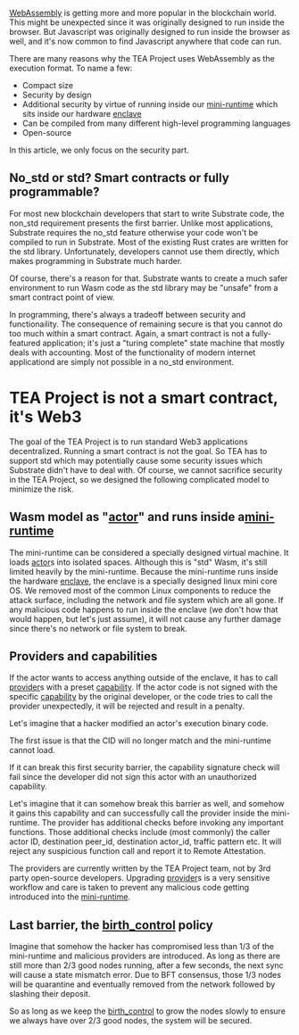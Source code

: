 [WebAssembly](https://webassembly.org/) is getting more and more popular in the blockchain world. This might be unexpected since it was originally designed to run inside the browser. But Javascript was originally designed to run inside the browser as well, and it's now common to find Javascript anywhere that code can run.

There are many reasons why the TEA Project uses WebAssembly as the execution format. To name a few:

* Compact size
* Security by design
* Additional security by virtue of running inside our [mini-runtime](mini-runtime.md) which sits inside our hardware [enclave](enclave.md)
* Can be compiled from many different high-level programming languages
* Open-source

In this article, we only focus on the security part. 

## No_std or std? Smart contracts or fully programmable?

For most new blockchain developers that start to write Substrate code, the non_std requirement presents the first barrier. Unlike most applications, Substrate requires the no_std feature otherwise your code won't be compiled to run in Substrate. Most of the existing Rust crates are written for the std library. Unfortunately, developers cannot use them directly, which makes programming in Substrate much harder. 

Of course, there's a reason for that. Substrate wants to create a much safer environment to run Wasm code as the std library may be "unsafe" from a smart contract point of view.

In programming, there's always a tradeoff between security and functionaility. The consequence of remaining secure is that you cannot do too much within a smart contract.  Again, a smart contract is not a fully-featured application; it's just a "turing complete" state machine that mostly deals with accounting. Most of the functionality of modern internet applicationd are simply not possible in a no_std environment.

# TEA Project is not a smart contract, it's Web3

The goal of the TEA Project is to run standard Web3 applications decentralized. Running a smart contract is not the goal. So TEA has to support std which may potentially cause some security issues which Substrate didn't have to deal with. Of course, we cannot sacrifice security in the TEA Project, so we designed the following complicated model to minimize the risk.

## Wasm model as "[actor](actor.md)" and runs inside a[mini-runtime](mini-runtime.md)

The mini-runtime can be considered a specially designed virtual machine. It loads [actor](actor.md)s into isolated spaces. Although this is "std" Wasm, it's still limited heavily by the mini-runtime.  Because the mini-runtime runs inside the hardware [enclave](enclave.md), the enclave is a specially designed linux mini core OS. We removed most of the common Linux components to reduce the attack surface, including the network and file system which are all gone. If any malicious code happens to run inside the enclave (we don't how that would happen, but let's just assume), it will not cause any further damage since there's no network or file system to break. 

## Providers and capabilities

If the actor wants to access anything outside of the enclave, it has to call [provider](provider.md)s with a preset [capability](capability.md). If the actor code is not signed with the specific [capability](capability.md) by the original developer, or the code tries to call the provider unexpectedly, it will be rejected and result in a penalty.

Let's imagine that a hacker modified an actor's execution binary code.

The first issue is that the CID will no longer match and the mini-runtime cannot load.

If it can break this first security barrier, the capability signature check will fail since the developer did not sign this actor with an unauthorized capability. 

Let's imagine that it can somehow break this barrier as well, and somehow it gains this capability and can successfully call the provider inside the mini-runtime. The provider has additional checks before invoking any important functions. Those additional checks include (most commonly) the caller actor ID, destination peer_id, destination actor_id, traffic pattern etc. It will reject any suspicious function call and report it to Remote Attestation.

The providers are currently written by the TEA Project team, not by 3rd party open-source developers. Upgrading [provider](provider.md)s is a very sensitive workflow and care is taken to prevent any malicious code getting introduced into the [mini-runtime](mini-runtime.md). 

## Last barrier, the [birth_control](birth_control.md) policy

Imagine that somehow the hacker has compromised less than 1/3 of the mini-runtime and malicious providers are introduced. As long as there are still more than 2/3 good nodes running, after a few seconds, the next sync will cause a state mismatch error. Due to BFT consensus, those 1/3 nodes will be quarantine and eventually removed from the network followed by slashing their deposit. 

So as long as we keep the [birth_control](birth_control.md) to grow the nodes slowly to ensure we always have over 2/3 good nodes, the system will be secured.
